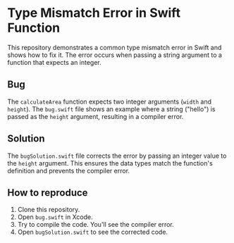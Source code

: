 # Type Mismatch Error in Swift Function

This repository demonstrates a common type mismatch error in Swift and shows how to fix it.  The error occurs when passing a string argument to a function that expects an integer.

## Bug
The `calculateArea` function expects two integer arguments (`width` and `height`). The `bug.swift` file shows an example where a string ("hello") is passed as the `height` argument, resulting in a compiler error.

## Solution
The `bugSolution.swift` file corrects the error by passing an integer value to the `height` argument. This ensures the data types match the function's definition and prevents the compiler error.

## How to reproduce
1. Clone this repository.
2. Open `bug.swift` in Xcode.
3. Try to compile the code.  You'll see the compiler error.
4. Open `bugSolution.swift` to see the corrected code.